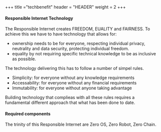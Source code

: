 +++
title ="techbenefit"
header = "HEADER"
weight = 2
+++



#### Responsible Internet Technology 

The Responsible Internet creates FREEDOM, EUALITY and FAIRNESS.  To achieve this we have to have technology that allows for:
- ownership needs to be for everyone, respecting individual privacy, neutrality and data security, protecting individual freedom.
- equality by not requiring specific technical knowledge to be as inclusive as possible.

The technology delivering this has to follow a number of simpel rules.  
- Simplicity: for everyone without any knowledge requirements
- Accessability: for everyone without any financial requirements
- Immutability: for everyone without anyone taking advantage

Building technology that complieas with all these rules requires a fundamental different  approach that what has been done to date.

#### Required components

The trinity of this Responsible Internet are Zero OS, Zero Robot, Zero Chain.
